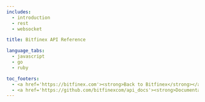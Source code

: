 ```yaml
---
includes:
  - introduction
  - rest
  - websocket

title: Bitfinex API Reference

language_tabs:
  - javascript
  - go
  - ruby

toc_footers:
  - <a href='https://bitfinex.com'><strong>Back to Bitfinex</strong></a>
  - <a href='https://github.com/bitfinexcom/api_docs'><strong>Documentation Github</strong></a>
---
```

